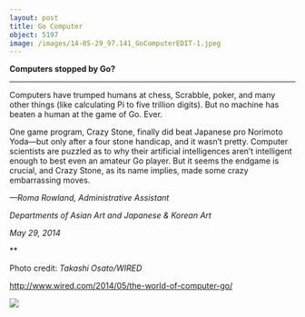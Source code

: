 ```yaml
---
layout: post
title: Go Computer
object: 5197
image: /images/14-05-29_97.141_GoComputerEDIT-1.jpeg
---
```

**Computers stopped by Go?**

****

Computers have trumped humans at chess, Scrabble, poker, and many other things (like calculating Pi to five trillion digits). But no machine has beaten a human at the game of Go. Ever. 

One game program, Crazy Stone, finally did beat Japanese pro Norimoto Yoda—but only after a four stone handicap, and it wasn’t pretty. Computer scientists are puzzled as to why their artificial intelligences aren’t intelligent enough to best even an amateur Go player. But it seems the endgame is crucial, and Crazy Stone, as its name implies, made some crazy embarrassing moves.

*—Roma Rowland, Administrative Assistant*

*Departments of Asian Art and Japanese & Korean Art*

*May 29, 2014*

**

Photo credit: *Takashi Osato/WIRED*

http://www.wired.com/2014/05/the-world-of-computer-go/



![]({{siteurl.base}}/images/14-05-29_97.141_GoComputerEDIT-1.jpeg)
